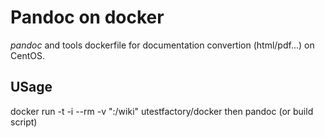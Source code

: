 # Pandoc on docker

_pandoc_ and tools dockerfile for documentation convertion (html/pdf...) on CentOS.

## USage

docker run -t -i --rm -v "<your wiki pages directory>:/wiki" utestfactory/docker
then
pandoc <options>
(or build script)
